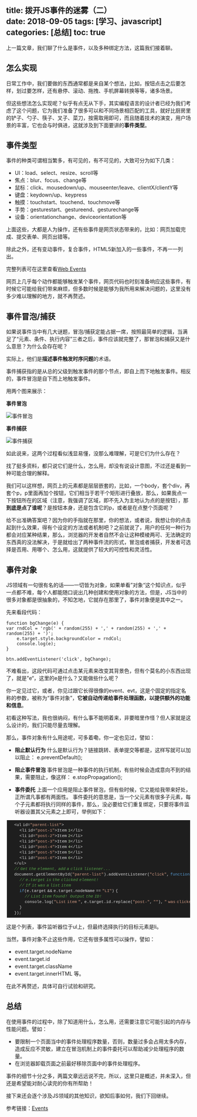 title: 拨开JS事件的迷雾（二）  
date: 2018-09-05
tags: [学习、javascript]
categories: [总结]
toc: true
---

上一篇文章，我们聊了什么是事件，以及多种绑定方法，这篇我们接着聊。

## 怎么实现 

日常工作中，我们要做的东西通常都是来自某个想法，比如，按钮点击之后要怎样，划过要怎样，还有悬停、滚动、拖拽、手机屏幕转换等等，诸多场景。

但这些想法怎么实现呢？似乎有点无从下手，其实编程语言的设计者已经为我们考虑了这个问题，它为我们准备了很多可以和不同场景相匹配的工具，就好比厨房里的铲子、勺子、筷子、叉子、菜刀，按需取用即可，而且随着技术的演变，用户场景的丰富，它也会与时俱进，这就涉及到下面要讲的**事件类型**。

## 事件类型

事件的种类可谓相当繁多，有可见的，有不可见的，大致可分为如下几类：

- UI：load、select、resize、scroll等
- 焦点：blur、focus、change等
- 鼠标：click、mousedown/up、mouseenter/leave、clientX/clientY等
- 键盘：keydown/up、keypress
- 触摸：touchstart、touchend、touchmove等
- 手势：gesturestart、gestureend、gesturechange等
- 设备：orientationchange、deviceorientation等

上面这些，大都是人为操作，还有些事件是网页状态带来的，比如：网页加载完成、提交表单、网页出错等。

除此之外，还有变动事件，复合事件，HTML5新加入的一些事件，不再一一列出。

完整列表可在这里查看[Web Events](https://developer.mozilla.org/en-US/docs/Web/Events)

网页上几乎每个动作都能够触发某个事件，网页代码也时刻准备响应这些事件，有时候它可能给我们带来麻烦，但多数时候是能够为我所用来解决问题的，这里没有多少难以理解的地方，就不再赘述。

## 事件冒泡/捕获

如果说事件当中有几大谜题，冒泡/捕获定能占据一席，按照最简单的逻辑，当满足了“元素、条件、执行内容”三者之后，事件应该就完整了，那冒泡和捕获又是什么意思？为什么会存在呢？

实际上，他们是**描述事件触发时序问题**的术语。

事件捕获指的是从总的父级到触发事件的那个节点，即自上而下地触发事件。相反的，事件冒泡是自下而上地触发事件。

用两个图来展示：

**事件冒泡**

![事件冒泡](/img/event/event_maopao.png)

**事件捕获**

![事件捕获](/img/event/event_buhuo.png)

如此说来，这两个过程看似浅显易懂，没那么难理解，可是它们为什么存在？

找了挺多资料，都只说它们是什么，怎么用，却没有说设计意图，不过还是看到一种可能合理的解释。

我们可以这样想，网页上的元素都是层层嵌套的，比如，一个body，套个div，再套个p，p里面再加个按钮，它们相当于若干个矩形进行叠放，那么，如果我点一下按钮所在的区域（注意，我强调了区域，即不先入为主地认为点的是按钮），那**到底是点了谁呢**？是按钮本身，还是包含它的p，或者是在点整个页面呢？

给不出准确答案吧？因为你的手指就在那里，你的想法，或者说，我想让你的点击起到什么效果，得有个设定的方法或者机制吧？之前就说了，用户的任何一种行为都会对应某种结果，那么，浏览器的开发者自然不会让这种模棱两可、无法确定的东西真的没法解决，于是就给出了两种事件流的形式，冒泡或者捕获，开发者可选择是否用、用哪个、怎么用，这就提供了较大的可控性和灵活性。

## 事件对象

JS领域有一句很有名的话——一切皆为对象，如果单看”对象“这个知识点，似乎一点都不难，每个人都能随口说出几种创建和使用对象的方法，但是，JS当中的很多对象都是很抽象的，不知怎地，它就存在那里了，事件对象便是其中之一。

先来看段代码：

    function bgChange(e) {
    var rndCol = 'rgb(' + random(255) + ',' + random(255) + ',' + random(255) + ')';
        e.target.style.backgroundColor = rndCol;
        console.log(e);
    }  

    btn.addEventListener('click', bgChange);

不难看出，这段代码可通过点击某元素来改变其背景色，但有个莫名的小东西出现了，就是”e“，这里的e是什么？又能做些什么呢？

你一定见过它，或者，你见过跟它长得很像的event、evt，这是个固定的指定名称的参数，被称为“事件对象”，**它被自动传递给事件处理函数，以提供额外的功能和信息**。

初看这种写法，我也很纳闷，有什么事不能明着来，非要暗里作怪？但人家就是这么设计的，我们只能尽量去理解。

那么，事件对象有什么用途呢，可多着嘞，你一定也见过，譬如：

- **阻止默认行为**
  什么是默认行为？链接跳转、表单提交等都是，这样写就可以加以阻止：
  e.preventDefault();

- **阻止事件冒泡**
  事件冒泡是一种事件的执行机制，有些时候会造成意向不到的结果，需要阻止，像这样：
  e.stopPropagation();

- **事件委托**
  上面一个应用是阻止事件冒泡，但有些时候，它又能给我带来好处，正所谓凡事都有两面性。
  事件委托的意思是，当一个父元素有很多子元素，每个子元素都将执行同样的事件，那么，没必要给它们重复绑定，只要将事件监听器设置其父元素之上即可，举例如下：

<div class="output_wrapper" id="output_wrapper_id" style="font-size: 16px; color: rgb(62, 62, 62); line-height: 1.6; word-spacing: 0px; letter-spacing: 0px; font-family: 'Helvetica Neue', Helvetica, 'Hiragino Sans GB', 'Microsoft YaHei', Arial, sans-serif;"><pre style="font-size: inherit; color: inherit; line-height: inherit; margin: 0px; padding: 0px;"><code class="hljs php" style="margin: 0px 2px; line-height: 15px; font-size: 11px; font-weight: normal; word-spacing: -3px; letter-spacing: 0px; font-family: Consolas, Inconsolata, Courier, monospace; border-radius: 0px; overflow-x: auto; padding: 0.5em; background: rgb(30, 30, 30); color: rgb(220, 220, 220); display: block !important; white-space: pre !important; word-wrap: normal !important; word-break: normal !important; overflow: auto !important;">&nbsp;&nbsp;&nbsp;&nbsp;&lt;ul&nbsp;id=<span class="hljs-string" style="font-size: inherit; line-height: inherit; margin: 0px; padding: 0px; color: rgb(214, 157, 133); word-wrap: inherit !important; word-break: inherit !important;">"parent-list"</span>&gt;<br>&nbsp;&nbsp;&nbsp;&nbsp;&nbsp;&nbsp;&nbsp;&nbsp;&lt;li&nbsp;id=<span class="hljs-string" style="font-size: inherit; line-height: inherit; margin: 0px; padding: 0px; color: rgb(214, 157, 133); word-wrap: inherit !important; word-break: inherit !important;">"post-1"</span>&gt;Item&nbsp;<span class="hljs-number" style="font-size: inherit; line-height: inherit; margin: 0px; padding: 0px; color: rgb(184, 215, 163); word-wrap: inherit !important; word-break: inherit !important;">1</span>&lt;/li&gt;<br>&nbsp;&nbsp;&nbsp;&nbsp;&nbsp;&nbsp;&nbsp;&nbsp;&lt;li&nbsp;id=<span class="hljs-string" style="font-size: inherit; line-height: inherit; margin: 0px; padding: 0px; color: rgb(214, 157, 133); word-wrap: inherit !important; word-break: inherit !important;">"post-2"</span>&gt;Item&nbsp;<span class="hljs-number" style="font-size: inherit; line-height: inherit; margin: 0px; padding: 0px; color: rgb(184, 215, 163); word-wrap: inherit !important; word-break: inherit !important;">2</span>&lt;/li&gt;<br>&nbsp;&nbsp;&nbsp;&nbsp;&nbsp;&nbsp;&nbsp;&nbsp;&lt;li&nbsp;id=<span class="hljs-string" style="font-size: inherit; line-height: inherit; margin: 0px; padding: 0px; color: rgb(214, 157, 133); word-wrap: inherit !important; word-break: inherit !important;">"post-3"</span>&gt;Item&nbsp;<span class="hljs-number" style="font-size: inherit; line-height: inherit; margin: 0px; padding: 0px; color: rgb(184, 215, 163); word-wrap: inherit !important; word-break: inherit !important;">3</span>&lt;/li&gt;<br>&nbsp;&nbsp;&nbsp;&nbsp;&nbsp;&nbsp;&nbsp;&nbsp;&lt;li&nbsp;id=<span class="hljs-string" style="font-size: inherit; line-height: inherit; margin: 0px; padding: 0px; color: rgb(214, 157, 133); word-wrap: inherit !important; word-break: inherit !important;">"post-4"</span>&gt;Item&nbsp;<span class="hljs-number" style="font-size: inherit; line-height: inherit; margin: 0px; padding: 0px; color: rgb(184, 215, 163); word-wrap: inherit !important; word-break: inherit !important;">4</span>&lt;/li&gt;<br>&nbsp;&nbsp;&nbsp;&nbsp;&nbsp;&nbsp;&nbsp;&nbsp;&lt;li&nbsp;id=<span class="hljs-string" style="font-size: inherit; line-height: inherit; margin: 0px; padding: 0px; color: rgb(214, 157, 133); word-wrap: inherit !important; word-break: inherit !important;">"post-5"</span>&gt;Item&nbsp;<span class="hljs-number" style="font-size: inherit; line-height: inherit; margin: 0px; padding: 0px; color: rgb(184, 215, 163); word-wrap: inherit !important; word-break: inherit !important;">5</span>&lt;/li&gt;<br>&nbsp;&nbsp;&nbsp;&nbsp;&nbsp;&nbsp;&nbsp;&nbsp;&lt;li&nbsp;id=<span class="hljs-string" style="font-size: inherit; line-height: inherit; margin: 0px; padding: 0px; color: rgb(214, 157, 133); word-wrap: inherit !important; word-break: inherit !important;">"post-6"</span>&gt;Item&nbsp;<span class="hljs-number" style="font-size: inherit; line-height: inherit; margin: 0px; padding: 0px; color: rgb(184, 215, 163); word-wrap: inherit !important; word-break: inherit !important;">6</span>&lt;/li&gt;<br>&nbsp;&nbsp;&nbsp;&nbsp;&lt;/ul&gt;<br>&nbsp;&nbsp;&nbsp;&nbsp;<span class="hljs-comment" style="font-size: inherit; line-height: inherit; margin: 0px; padding: 0px; color: rgb(87, 166, 74); font-style: italic; word-wrap: inherit !important; word-break: inherit !important;">//&nbsp;Get&nbsp;the&nbsp;element,&nbsp;add&nbsp;a&nbsp;click&nbsp;listener...</span><br>&nbsp;&nbsp;&nbsp;&nbsp;document.getElementById(<span class="hljs-string" style="font-size: inherit; line-height: inherit; margin: 0px; padding: 0px; color: rgb(214, 157, 133); word-wrap: inherit !important; word-break: inherit !important;">"parent-list"</span>).addEventListener(<span class="hljs-string" style="font-size: inherit; line-height: inherit; margin: 0px; padding: 0px; color: rgb(214, 157, 133); word-wrap: inherit !important; word-break: inherit !important;">"click"</span>,&nbsp;<span class="hljs-function" style="font-size: inherit; line-height: inherit; margin: 0px; padding: 0px; color: rgb(220, 220, 220); word-wrap: inherit !important; word-break: inherit !important;"><span class="hljs-keyword" style="font-size: inherit; line-height: inherit; margin: 0px; padding: 0px; color: rgb(86, 156, 214); word-wrap: inherit !important; word-break: inherit !important;">function</span><span class="hljs-params" style="font-size: inherit; line-height: inherit; margin: 0px; padding: 0px; color: rgb(220, 220, 220); word-wrap: inherit !important; word-break: inherit !important;">(e)</span>&nbsp;</span>{<br>&nbsp;&nbsp;&nbsp;&nbsp;&nbsp;&nbsp;&nbsp;&nbsp;<span class="hljs-comment" style="font-size: inherit; line-height: inherit; margin: 0px; padding: 0px; color: rgb(87, 166, 74); font-style: italic; word-wrap: inherit !important; word-break: inherit !important;">//&nbsp;e.target&nbsp;is&nbsp;the&nbsp;clicked&nbsp;element!</span><br>&nbsp;&nbsp;&nbsp;&nbsp;&nbsp;&nbsp;&nbsp;&nbsp;<span class="hljs-comment" style="font-size: inherit; line-height: inherit; margin: 0px; padding: 0px; color: rgb(87, 166, 74); font-style: italic; word-wrap: inherit !important; word-break: inherit !important;">//&nbsp;If&nbsp;it&nbsp;was&nbsp;a&nbsp;list&nbsp;item</span><br>&nbsp;&nbsp;&nbsp;&nbsp;&nbsp;&nbsp;&nbsp;&nbsp;<span class="hljs-keyword" style="font-size: inherit; line-height: inherit; margin: 0px; padding: 0px; color: rgb(86, 156, 214); word-wrap: inherit !important; word-break: inherit !important;">if</span>(e.target&nbsp;&amp;&amp;&nbsp;e.target.nodeName&nbsp;==&nbsp;<span class="hljs-string" style="font-size: inherit; line-height: inherit; margin: 0px; padding: 0px; color: rgb(214, 157, 133); word-wrap: inherit !important; word-break: inherit !important;">"LI"</span>)&nbsp;{<br>&nbsp;&nbsp;&nbsp;&nbsp;&nbsp;&nbsp;&nbsp;&nbsp;&nbsp;&nbsp;&nbsp;&nbsp;<span class="hljs-comment" style="font-size: inherit; line-height: inherit; margin: 0px; padding: 0px; color: rgb(87, 166, 74); font-style: italic; word-wrap: inherit !important; word-break: inherit !important;">//&nbsp;List&nbsp;item&nbsp;found!&nbsp;&nbsp;Output&nbsp;the&nbsp;ID!</span><br>&nbsp;&nbsp;&nbsp;&nbsp;&nbsp;&nbsp;&nbsp;&nbsp;&nbsp;&nbsp;&nbsp;&nbsp;console.log(<span class="hljs-string" style="font-size: inherit; line-height: inherit; margin: 0px; padding: 0px; color: rgb(214, 157, 133); word-wrap: inherit !important; word-break: inherit !important;">"List&nbsp;item&nbsp;"</span>,&nbsp;e.target.id.replace(<span class="hljs-string" style="font-size: inherit; line-height: inherit; margin: 0px; padding: 0px; color: rgb(214, 157, 133); word-wrap: inherit !important; word-break: inherit !important;">"post-"</span>,&nbsp;<span class="hljs-string" style="font-size: inherit; line-height: inherit; margin: 0px; padding: 0px; color: rgb(214, 157, 133); word-wrap: inherit !important; word-break: inherit !important;">""</span>),&nbsp;<span class="hljs-string" style="font-size: inherit; line-height: inherit; margin: 0px; padding: 0px; color: rgb(214, 157, 133); word-wrap: inherit !important; word-break: inherit !important;">"&nbsp;was&nbsp;clicked!"</span>);<br>&nbsp;&nbsp;&nbsp;&nbsp;&nbsp;&nbsp;&nbsp;&nbsp;}<br>&nbsp;&nbsp;&nbsp;&nbsp;});<br></code></pre></div>


这是个列表，事件监听器位于ul上，但最终选择执行的目标元素是li。

当然，事件对象不止这些作用，它还有很多属性可以操作，譬如：

- event.target.nodeName 　　
- event.target.id　　　　　　
- event.target.className　　
- event.target.innerHTML
等。

在此不再赘述，具体可自行试验和研究。

## 总结

在使用事件的过程中，除了知道用什么，怎么用，还需要注意它可能引起的内存与性能问题。譬如：

- 要限制一个页面当中的事件处理程序数量，否则，数量过多会占用太多内存，造成反应不灵敏，建立在冒泡机制上的事件委托可以帮助减少处理程序的数量。
- 在浏览器卸载页面之前最好移除页面中的事件处理程序。

事件的细节十分之多，两篇文章远远说不完，所以，这里只是概述，并未深入，但还是希望能对耐心读完的你有所帮助！

接下来还会逐个涉及JS领域的其他知识，欲知后事如何，我们下回继续。


参考链接：[Events](https://developer.mozilla.org/zh-CN/docs/Learn/JavaScript/Building_blocks/Events)
